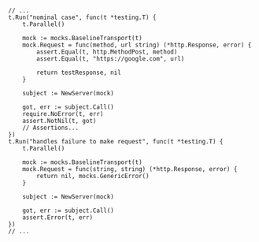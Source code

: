     // ...
    t.Run("nominal case", func(t *testing.T) {
        t.Parallel()

        mock := mocks.BaselineTransport(t)
        mock.Request = func(method, url string) (*http.Response, error) {
            assert.Equal(t, http.MethodPost, method)
            assert.Equal(t, "https://google.com", url)

            return testResponse, nil
        }

        subject := NewServer(mock)

        got, err := subject.Call()
        require.NoError(t, err)
        assert.NotNil(t, got)
        // Assertions...
    })
    t.Run("handles failure to make request", func(t *testing.T) {
        t.Parallel()

        mock := mocks.BaselineTransport(t)
        mock.Request = func(string, string) (*http.Response, error) {
            return nil, mocks.GenericError()
        }

        subject := NewServer(mock)

        got, err := subject.Call()
        assert.Error(t, err)
    })
    // ...